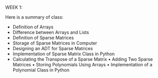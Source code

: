 WEEK 1: 

Here is a summary of class:


- Definition of Arrays
- Difference between Arrays and Lists
- Definition of Sparse Matrices
- Storage of Sparse Matrices in Computer
- Designing an ADT for Sparse Matrices
- Implementation of Sparse Matrix Class in Python
- Calculating the Transpose of a Sparse Matrix
 • Adding Two Sparse Matrices
 • Storing Polynomials Using Arrays
 • Implementation of a Polynomial Class in Python

